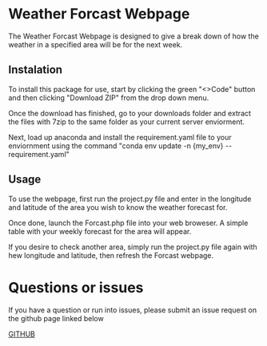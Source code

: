 # Weather Forcast Webpage

The Weather Forcast Webpage is designed to give a break down of how the weather in a specified area will be for the next week.

## Instalation

To install this package for use, start by clicking the green "<>Code" button and then clicking "Download ZIP" from the drop down menu.  

Once the download has finished, go to your downloads folder and extract the files with 7zip to the same folder as your current server enviorment.

Next, load up anaconda and install the requirement.yaml file to your enviornment using the command "conda env update -n {my_env} --requirement.yaml"


## Usage

To use the webpage, first run the project.py file and enter in the longitude and latitude of the area you wish to know the weather forecast for.

Once done, launch the Forcast.php file into your web broweser.  A simple table with your weekly forecast for the area will appear.

If you desire to check another area, simply run the project.py file again with hew longitude and latitude, then refresh the Forcast webpage.

# Questions or issues

If you have a question or run into issues, please submit an issue request on the github page linked below

[GITHUB](https://github.com/rbrawley/Forcastdoc)
